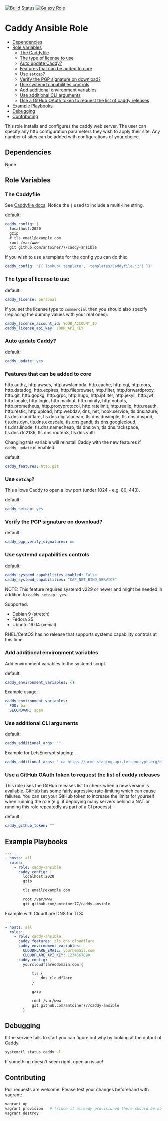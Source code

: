 [![Build Status](https://travis-ci.org/caddy-ansible/caddy-ansible.svg?branch=master)](https://travis-ci.org/caddy-ansible/caddy-ansible)
[![Galaxy Role](https://img.shields.io/badge/ansible--galaxy-caddy-blue.svg)](https://galaxy.ansible.com/caddy_ansible/caddy_ansible/)

# Caddy Ansible Role

<!-- toc -->

- [Dependencies](#dependencies)
- [Role Variables](#role-variables)
  * [The Caddyfile](#the-caddyfile)
  * [The type of license to use](#the-type-of-license-to-use)
  * [Auto update Caddy?](#auto-update-caddy)
  * [Features that can be added to core](#features-that-can-be-added-to-core)
  * [Use `setcap`?](#use-setcap)
  * [Verify the PGP signature on download?](#verify-the-pgp-signature-on-download)
  * [Use systemd capabilities controls](#use-systemd-capabilities-controls)
  * [Add additional environment variables](#add-additional-environment-variables)
  * [Use additional CLI arguments](#use-additional-cli-arguments)
  * [Use a GitHub OAuth token to request the list of caddy releases](#use-a-github-oauth-token-to-request-the-list-of-caddy-releases)
- [Example Playbooks](#example-playbooks)
- [Debugging](#debugging)
- [Contributing](#contributing)

<!-- tocstop -->

This role installs and configures the caddy web server. The user can specify any http configuration parameters they wish to apply their site. Any number of sites can be added with configurations of your choice.

## Dependencies

None

## Role Variables

### The Caddyfile

See [Caddyfile docs](https://caddyserver.com/docs/caddyfile). Notice the `|` used to include a multi-line string.

default:

```yaml
caddy_config: |
  localhost:2020
  gzip
  # tls email@example.com
  root /var/www
  git github.com/antoiner77/caddy-ansible
```

If you wish to use a template for the config you can do this:

```yaml
caddy_config: "{{ lookup('template', 'templates/Caddyfile.j2') }}"
```

### The type of license to use

default:

```yaml
caddy_license: personal
```

If you set the license type to `commercial` then you should also specify (replacing the dummy values with your real ones):

```yaml
caddy_license_account_id: YOUR_ACCOUNT_ID
caddy_license_api_key: YOUR_API_KEY
```

### Auto update Caddy?

default:

```yaml
caddy_update: yes
```

### Features that can be added to core

http.authz, http.awses, http.awslambda, http.cache, http.cgi, http.cors,
http.datadog, http.expires, http.filebrowser, http.filter, http.forwardproxy,
http.git, http.gopkg, http.grpc, http.hugo, http.ipfilter, http.jekyll, http.jwt,
http.locale, http.login, http.mailout, http.minify, http.nobots, http.prometheus,
http.proxyprotocol, http.ratelimit, http.realip, http.reauth, http.restic,
http.upload, http.webdav, dns, net, hook.service, tls.dns.azure, tls.dns.cloudflare,
tls.dns.digitalocean, tls.dns.dnsimple, tls.dns.dnspod, tls.dns.dyn, tls.dns.exoscale,
tls.dns.gandi, tls.dns.googlecloud, tls.dns.linode, tls.dns.namecheap, tls.dns.ovh,
tls.dns.rackspace, tls.dns.rfc2136, tls.dns.route53, tls.dns.vultr

Changing this variable will reinstall Caddy with the new features if `caddy_update` is enabled.

default:

```yaml
caddy_features: http.git
```

### Use `setcap`?

This allows Caddy to open a low port (under 1024 - e.g. 80, 443).

default:

```yaml
caddy_setcap: yes
```

### Verify the PGP signature on download?

default:

```yaml
caddy_pgp_verify_signatures: no
```

### Use systemd capabilities controls

default:

```yaml
caddy_systemd_capabilities_enabled: False
caddy_systemd_capabilities: "CAP_NET_BIND_SERVICE"
```

NOTE: This feature requires systemd v229 or newer and might be needed in addition to `caddy_setcap: yes`.

Supported:

* Debian 9 (stretch)
* Fedora 25
* Ubuntu 16.04 (xenial)

RHEL/CentOS has no release that supports systemd capability controls at this time.

### Add additional environment variables

Add environment variables to the systemd script.

default:

```yaml
caddy_environment_variables: {}
```

Example usage:

```yaml
caddy_environment_variables:
  FOO: bar
  SECONDVAR: spam
```

### Use additional CLI arguments

default:

```yaml
caddy_additional_args: ""
```

Example for LetsEncrypt staging:

```yaml
caddy_additional_args: "-ca https://acme-staging.api.letsencrypt.org/directory"
```

### Use a GitHub OAuth token to request the list of caddy releases

This role uses the GitHub releases list to check when a new version is available. [GitHub has some fairly agressive rate-limiting](https://developer.github.com/v3/#rate-limiting) which can cause failures. You can set your GitHub token to increase the limits for yourself when running the role (e.g. if deploying many servers behind a NAT or running this role repeatedly as part of a CI process).

default:

```yaml
caddy_github_token: ""
```

## Example Playbooks

```yaml
---
- hosts: all
  roles:
    - role: caddy-ansible
      caddy_config: |
        localhost:2020
        gzip

        tls email@example.com

        root /var/www
        git github.com/antoiner77/caddy-ansible
```

Example with Cloudflare DNS for TLS:

```yaml
---
- hosts: all
  roles:
    - role: caddy-ansible
      caddy_features: tls.dns.cloudflare
      caddy_environment_variables:
        CLOUDFLARE_EMAIL: your@email.com
        CLOUDFLARE_API_KEY: 1234567890
      caddy_config: |
        yourcloudflareddomain.com {

            tls {
                dns cloudflare
            }

            gzip

            root /var/www
            git github.com/antoiner77/caddy-ansible
        }
```

## Debugging

If the service fails to start you can figure out why by looking at the output of Caddy.

```bash
systemctl status caddy -l
```

If something doesn't seem right, open an issue!

## Contributing

Pull requests are welcome. Please test your changes beforehand with vagrant:

```bash
vagrant up
vagrant provision   # (since it already provisioned there should be no changes here)
vagrant destroy
```
